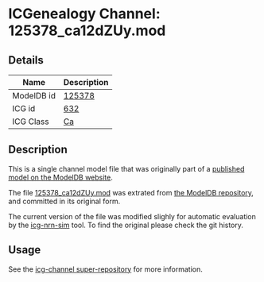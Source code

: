 # ICGenealogy Channel: 125378\_ca12dZUy.mod

## Details

Name | Description
---- | -----------
ModelDB id | [125378](http://senselab.med.yale.edu/ModelDB/ShowModel.cshtml?model=125378)
ICG id | [632](http://icg.neurotheory.ox.ac.uk/channels/3/632)
ICG Class | [Ca](http://icg.neurotheory.ox.ac.uk/channels/3)

## Description

This is a single channel model file that was originally part of a [published model on the ModelDB website](http://senselab.med.yale.edu/mModelDB/ShowModel.cshtml?model=125378).


The file [125378\_ca12dZUy.mod](125378_ca12dZUy.mod) was extrated from [the ModelDB repository](http://senselab.med.yale.edu/ModelDB/ShowModel.cshtml?model=125378), and committed in its original form.

The current version of the file was modified slighly for automatic evaluation by the [icg-nrn-sim](https://github.com/icgenealogy/icg-nrn-sim) tool. To find the original please check the git history.


## Usage

See the [icg-channel super-repository](https://github.com/icgenealogy/icg-channels) for more information.
